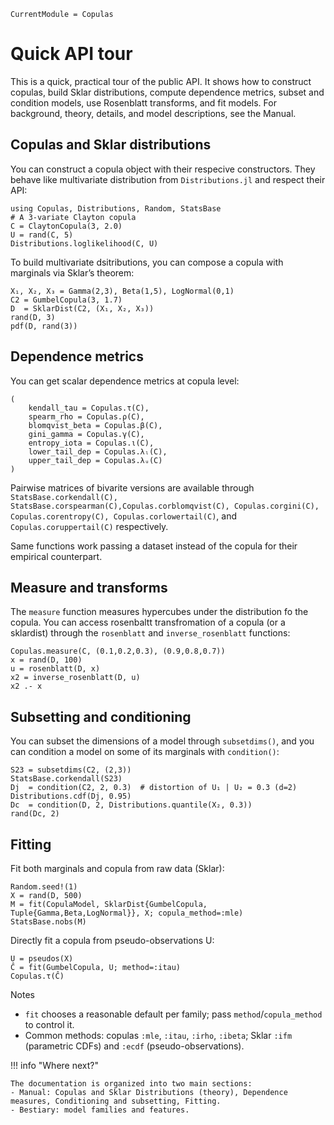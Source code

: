 ```@meta
CurrentModule = Copulas
```

# Quick API tour

This is a quick, practical tour of the public API. It shows how to construct copulas, build Sklar distributions, compute dependence metrics, subset and condition models, use Rosenblatt transforms, and fit models. For background, theory, details, and model descriptions, see the Manual.

## Copulas and Sklar distributions

You can construct a copula object with their respecive constructors. They behave like multivariate distribution from `Distributions.jl` and respect their API: 

```@example gs1
using Copulas, Distributions, Random, StatsBase
# A 3-variate Clayton copula
C = ClaytonCopula(3, 2.0)
U = rand(C, 5)
Distributions.loglikelihood(C, U)
```

To build multivariate dsitributions, you can compose a copula with marginals via Sklar’s theorem:

```@example gs1
X₁, X₂, X₃ = Gamma(2,3), Beta(1,5), LogNormal(0,1)
C2 = GumbelCopula(3, 1.7)
D  = SklarDist(C2, (X₁, X₂, X₃))
rand(D, 3)
pdf(D, rand(3))
```

## Dependence metrics

You can get scalar dependence metrics at copula level: 

```@example gs1
(
    kendall_tau = Copulas.τ(C),
    spearm_rho = Copulas.ρ(C),
    blomqvist_beta = Copulas.β(C),
    gini_gamma = Copulas.γ(C), 
    entropy_iota = Copulas.ι(C), 
    lower_tail_dep = Copulas.λₗ(C), 
    upper_tail_dep = Copulas.λᵤ(C)
)
```

Pairwise matrices of bivarite versions are available through `StatsBase.corkendall(C), StatsBase.corspearman(C),Copulas.corblomqvist(C), Copulas.corgini(C), Copulas.corentropy(C), Copulas.corlowertail(C)`, and  `Copulas.coruppertail(C)` respectively. 

Same functions work passing a dataset instead of the copula for their empirical counterpart. 

## Measure and transforms

The `measure` function measures hypercubes under the distribution fo the copula. You can access rosenbaltt transfromation of a copula (or a sklardist) through the `rosenblatt` and `inverse_rosenblatt` functions: 

```@example gs1
Copulas.measure(C, (0.1,0.2,0.3), (0.9,0.8,0.7))
x = rand(D, 100)
u = rosenblatt(D, x)
x2 = inverse_rosenblatt(D, u)
x2 .- x
```

## Subsetting and conditioning

You can subset the dimensions of a model through `subsetdims()`, and you can condition a model on some of its marginals with `condition()`:

```@example gs2
S23 = subsetdims(C2, (2,3))
StatsBase.corkendall(S23)
Dj  = condition(C2, 2, 0.3)  # distortion of U₁ | U₂ = 0.3 (d=2)
Distributions.cdf(Dj, 0.95)
Dc  = condition(D, 2, Distributions.quantile(X₂, 0.3))
rand(Dc, 2)
```

## Fitting

Fit both marginals and copula from raw data (Sklar):

```@example gs3
Random.seed!(1)
X = rand(D, 500)
M = fit(CopulaModel, SklarDist{GumbelCopula, Tuple{Gamma,Beta,LogNormal}}, X; copula_method=:mle)
StatsBase.nobs(M)
```

Directly fit a copula from pseudo-observations U:

```@example gs3
U = pseudos(X)
Ĉ = fit(GumbelCopula, U; method=:itau)
Copulas.τ(Ĉ)
```

Notes
- `fit` chooses a reasonable default per family; pass `method`/`copula_method` to control it.
- Common methods: copulas `:mle`, `:itau`, `:irho`, `:ibeta`; Sklar `:ifm` (parametric CDFs) and `:ecdf` (pseudo-observations).

!!! info "Where next?"

    The documentation is organized into two main sections: 
    - Manual: Copulas and Sklar Distributions (theory), Dependence measures, Conditioning and subsetting, Fitting.
    - Bestiary: model families and features.
